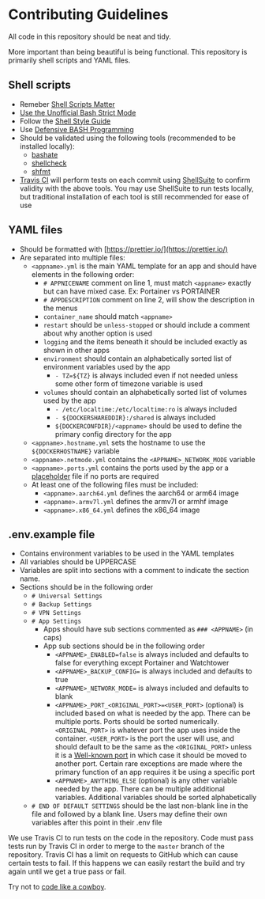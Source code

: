 # Contributing Guidelines

All code in this repository should be neat and tidy.

More important than being beautiful is being functional. This repository is primarily shell scripts and YAML files.

## Shell scripts

- Remeber [Shell Scripts Matter](https://dev.to/thiht/shell-scripts-matter)
- [Use the Unofficial Bash Strict Mode](http://redsymbol.net/articles/unofficial-bash-strict-mode/)
- Follow the [Shell Style Guide](https://google.github.io/styleguide/shell.xml)
- Use [Defensive BASH Programming](https://web.archive.org/web/20180917174959/http://www.kfirlavi.com/blog/2012/11/14/defensive-bash-programming/)
- Should be validated using the following tools (recommended to be installed locally):
  - [bashate](https://github.com/openstack-dev/bashate)
  - [shellcheck](https://github.com/koalaman/shellcheck)
  - [shfmt](https://github.com/mvdan/sh)
- [Travis CI](https://travis-ci.com/GhostWriters/DockSTARTer) will perform tests on each commit using [ShellSuite](https://github.com/nemchik/ShellSuite) to confirm validity with the above tools. You may use ShellSuite to run tests locally, but traditional installation of each tool is still recommended for ease of use

## YAML files

- Should be formatted with [https://prettier.io/](https://prettier.io/)
- Are separated into multiple files:
  - `<appname>.yml` is the main YAML template for an app and should have elements in the following order:
    - `# APPNICENAME` comment on line 1, must match `<appname>` exactly but can have mixed case. Ex: Portainer vs PORTAINER
    - `# APPDESCRIPTION` comment on line 2, will show the description in the menus
    - `container_name` should match `<appname>`
    - `restart` should be `unless-stopped` or should include a comment about why another option is used
    - `logging` and the items beneath it should be included exactly as shown in other apps
    - `environment` should contain an alphabetically sorted list of environment variables used by the app
      - `- TZ=${TZ}` is always included even if not needed unless some other form of timezone variable is used
    - `volumes` should contain an alphabetically sorted list of volumes used by the app
      - `- /etc/localtime:/etc/localtime:ro` is always included
      - `- ${DOCKERSHAREDDIR}:/shared` is always included
      - `${DOCKERCONFDIR}/<appname>` should be used to define the primary config directory for the app
  - `<appname>.hostname.yml` sets the hostname to use the `${DOCKERHOSTNAME}` variable
  - `<appname>.netmode.yml` contains the `<APPNAME>_NETWORK_MODE` variable
  - `<appname>.ports.yml` contains the ports used by the app or a [placeholder](https://github.com/GhostWriters/DockSTARTer/blob/master/compose/.reqs/v1.yml) file if no ports are required
  - At least one of the following files must be included:
    - `<appname>.aarch64.yml` defines the aarch64 or arm64 image
    - `<appname>.armv7l.yml` defines the armv7l or armhf image
    - `<appname>.x86_64.yml` defines the x86_64 image

## .env.example file

- Contains environment variables to be used in the YAML templates
- All variables should be UPPERCASE
- Variables are split into sections with a comment to indicate the section name.
- Sections should be in the following order
  - `# Universal Settings`
  - `# Backup Settings`
  - `# VPN Settings`
  - `# App Settings`
    - Apps should have sub sections commented as `### <APPNAME>` (in caps)
    - App sub sections should be in the following order
      - `<APPNAME>_ENABLED=false` is always included and defaults to false for everything except Portainer and Watchtower
      - `<APPNAME>_BACKUP_CONFIG=` is always included and defaults to true
      - `<APPNAME>_NETWORK_MODE=` is always included and defaults to blank
      - `<APPNAME>_PORT_<ORIGINAL_PORT>=<USER_PORT>` (optional) is included based on what is needed by the app. There can be multiple ports. Ports should be sorted numerically. `<ORIGINAL_PORT>` is whatever port the app uses inside the container. `<USER_PORT>` is the port the user will use, and should default to be the same as the `<ORIGINAL_PORT>` unless it is a [Well-known port](https://en.wikipedia.org/wiki/List_of_TCP_and_UDP_port_numbers#Well-known_ports) in which case it should be moved to another port. Certain rare exceptions are made where the primary function of an app requires it be using a specific port
      - `<APPNAME>_ANYTHING_ELSE` (optional) is any other variable needed by the app. There can be multiple additional variables. Additional variables should be sorted alphabetically
  - `# END OF DEFAULT SETTINGS` should be the last non-blank line in the file and followed by a blank line. Users may define their own variables after this point in their .env file

We use Travis CI to run tests on the code in the repository. Code must pass tests run by Travis CI in order to merge to the `master` branch of the repository. Travis CI has a limit on requests to GitHub which can cause certain tests to fail. If this happens we can easily restart the build and try again until we get a true pass or fail.

Try not to [code like a cowboy](https://en.wikipedia.org/wiki/Cowboy_coding).
